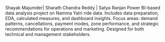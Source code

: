 Shayak Majumder| Sharath Chandra Reddy | Satya Ranjan
Power BI-based data analysis project on Namma Yatri ride data. Includes data preparation, EDA, calculated measures, and dashboard insights. Focus areas: demand patterns, cancellations, payment modes, zone performance, and strategic recommendations for operations and marketing. Designed for both technical and management stakeholders.
